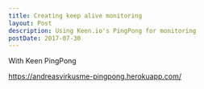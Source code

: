 ```yaml
---
title: Creating keep alive monitoring
layout: Post
description: Using Keen.io's PingPong for monitoring
postDate: 2017-07-30
---
```


With Keen PingPong

https://andreasvirkusme-pingpong.herokuapp.com/